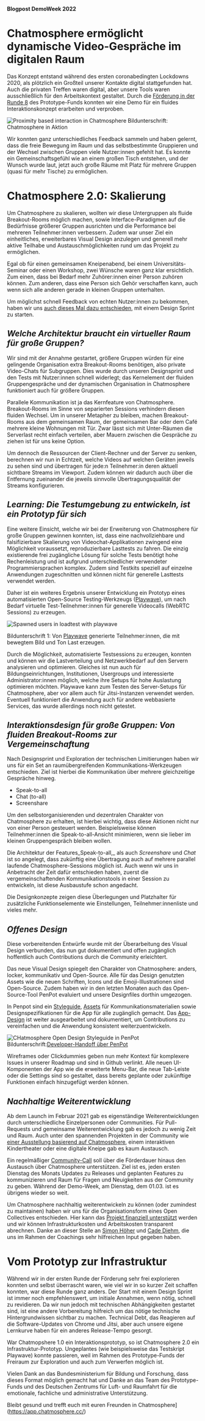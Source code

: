 **Blogpost DemoWeek 2022**

<!--
 layout: project
 title: Chatmosphere 2.0 
 image: Link zum Bild / oder ihr schickt es uns so
 authors:
 \- author: David Grieshammer
 link: https://davidgrieshammer.com/
 \- author: Anke Riemer
 link: https://www.linkedin.com/in/anke-riemer-09371a76/
 \- author: Christian Ivanis
 link: http://christianivanis.com/
 brief: Wir erweitern Chatmosphere für große Gruppen und machen es stabiler.
 summary: Um Chatmosphere zu skalieren wurde eine session-übergreifenden Architektur skizziert eine Testumgebung für Lasttests gebaut und Kommunikations-Werkzeugen entwickelt, um die Kommunikation über mehrere gleichzeitige Gespräche hinweg zu ermöglichen.

Huhu Marie, huhu Patricia: Die Bildunterschriften sind mit “Bildunterschrift” gekennzeichnet. _Bitte das Wort "Bildunterschrift" nicht mitkopieren 😅_

-->


# Chatmosphere ermöglicht dynamische Video-Gespräche im digitalen Raum #

Das Konzept entstand während des ersten coronabedingten Lockdowns 2020, als plötzlich ein Großteil unserer Kontakte digital stattgefunden hat. Auch die privaten Treffen waren digital, aber unsere Tools waren ausschließlich für den Arbeitskontext gestaltet. Durch die [Förderung in der Runde 8](https://archive.demoweek.prototypefund.de/runde8/projects/05-chatmosphere.html) des Prototype-Funds konnten wir eine Demo für ein fluides Interaktionskonzept erarbeiten und verproben.

![Proximity based interaction in Chatmosphere](https://github.com/Chatmosphere/chatmosphere-app/blob/27b902bb2b65296b70894c00cc80bf33070c87e8/docs/chatmosphere.gif)
Bildunterschrift: Chatmosphere in Aktion

Wir konnten ganz unterschiedliches Feedback sammeln und haben gelernt, dass die freie Bewegung im Raum und das selbstbestimmte Gruppieren und der Wechsel zwischen Gruppen viele Nutzer:innen gefehlt hat. Es konnte ein Gemeinschaftsgefühl wie an einem großen Tisch entstehen, und der Wunsch wurde laut, jetzt auch große Räume mit Platz für mehrere Gruppen (quasi für mehr Tische) zu ermöglichen.


# Chatmosphere 2.0: Skalierung #

Um Chatmosphere zu skalieren, wollten wir diese Untergruppen als fluide Breakout-Rooms möglich machen, sowie Interface-Paradigmen auf die Bedürfnisse größerer Gruppen ausrichten und die Performance bei mehreren Teilnehmer:innen verbessern. Zudem war unser Ziel ein einheitliches, erweiterbares Visual Design anzulegen und generell mehr aktive Teilhabe und Austauschmöglichkeiten rund um das Projekt zu ermöglichen.

Egal ob für einen gemeinsamen Kneipenabend, bei einem Universitäts-Seminar oder einen Workshop, zwei Wünsche waren ganz klar ersichtlich. Zum einen, dass bei Bedarf mehr Zuhörer:innen einer Person zuhören können. Zum anderen, dass eine Person sich Gehör verschaffen kann, auch wenn sich alle anderen gerade in kleinen Gruppen unterhalten.

Um möglichst schnell Feedback von echten Nutzer:innen zu bekommen, haben wir uns [auch dieses Mal dazu entschieden](https://chatmosphere.cc/user-test-1/), mit einem Design Sprint zu starten.


## _Welche Architektur braucht ein virtueller Raum für große Gruppen?_ ##

Wir sind mit der Annahme gestartet, größere Gruppen würden für eine gelingende Organisation extra Breakout-Rooms benötigen, also private Video-Chats für Subgruppen. Dies wurde durch unseren Designsprint und den Tests mit Nutzer:innen schnell widerlegt; das Kernelement der fluiden Gruppengespräche und der dynamischen Organisation in Chatmosphere funktioniert auch für größere Gruppen.

Parallele Kommunikation ist ja das Kernfeature von Chatmosphere. Breakout-Rooms im Sinne von separierten Sessions verhindern diesen fluiden Wechsel. Um in unserer Metapher zu bleiben, machen Breakout-Rooms aus dem gemeinsamen Raum, der gemeinsamen Bar oder dem Café mehrere kleine Wohnungen mit Tür. Zwar lässt sich mit Unter-Räumen die Serverlast recht einfach verteilen, aber Mauern zwischen die Gespräche zu ziehen ist für uns keine Option.

Um dennoch die Ressourcen der Client-Rechner und der Server zu senken, berechnen wir nun in Echtzeit, welche Videos auf welchen Geräten jeweils zu sehen sind und übertragen für jede:n Teilnehmer:in deren aktuell sichtbare Streams im Viewport. Zudem können wir dadurch auch über die Entfernung zueinander die jeweils sinnvolle Übertragungsqualität der Streams konfigurieren.


## _Learning: Die Testumgebung zu entwickeln, ist ein Prototyp für sich_ ##

Eine weitere Einsicht, welche wir bei der Erweiterung von Chatmosphere für große Gruppen gewinnen konnten, ist, dass eine nachvollziehbare und falsifizierbare Skalierung von Videochat-Applikationen zwingend eine Möglichkeit voraussetzt, reproduzierbare Lasttests zu fahren. Die einzig existierende frei zugängliche Lösung für solche Tests benötigt hohe Rechenleistung und ist aufgrund unterschiedlicher verwendeter Programmiersprachen komplex. Zudem sind Testkits speziell auf einzelne Anwendungen zugeschnitten und können nicht für generelle Lasttests verwendet werden.

Daher ist ein weiteres Ergebnis unserer Entwicklung ein Prototyp eines automatisierten Open-Source Testing-Werkzeugs ([Playwave](https://github.com/Chatmosphere/Playwave)), um nach Bedarf virtuelle Test-Teilnehmer:innen für generelle Videocalls (WebRTC Sessions) zu erzeugen.

![Spawned users in loadtest with playwave](https://github.com/Chatmosphere/chatmosphere-app/blob/27b902bb2b65296b70894c00cc80bf33070c87e8/docs/playwave_chatmosphere.png)

Bildunterschrift 1: Von [Playwave](https://github.com/Chatmosphere/Playwave) generierte Teilnehmer:innen, die mit bewegtem Bild und Ton Last erzeugen.  
  
Durch die Möglichkeit, automatisierte Testsessions zu erzeugen, konnten und können wir die Lastverteilung und Netzwerkbedarf auf den Servern analysieren und optimieren. Gleiches ist nun auch für Bildungseinrichtungen, Institutionen, Usergroups und interessierte Administrator:innen möglich, welche ihre Setups für hohe Auslastung optimieren möchten. Playwave kann zum Testen des Server-Setups für Chatmosphere, aber vor allem auch für Jitsi-Instanzen verwendet werden. Eventuell funktioniert die Anwendung auch für andere webbasierte Services, das wurde allerdings noch nicht getestet.


## _Interaktionsdesign für große Gruppen: Von fluiden Breakout-Rooms zur Vergemeinschaftung_ ##

Nach Designsprint und Exploration der technischen Limitierungen haben wir uns für ein Set an raumübergreifenden Kommunikations-Werkzeugen entschieden. Ziel ist hierbei die Kommunikation über mehrere gleichzeitige Gespräche hinweg.

- Speak-to-all
- Chat (to-all)
- Screenshare

Um den selbstorganisierenden und dezentralen Charakter von Chatmosphere zu erhalten, ist hierbei wichtig, dass diese Aktionen nicht nur von einer Person gesteuert werden. Beispielsweise können Teilnehmer:innen die Speak-to-all-Ansicht minimieren, wenn sie lieber im kleinen Gruppengespräch bleiben wollen.

Die Architektur der Features_Speak-to-all,_ als auch _Screenshare_ und _Chat_ ist so angelegt, dass zukünftig eine Übertragung auch auf mehrere parallel laufende Chatmosphere-Sessions möglich ist. Auch wenn wir uns in Anbetracht der Zeit dafür entschieden haben, zuerst die vergemeinschaftenden Kommunikationstools in einer Session zu entwickeln, ist diese Ausbaustufe schon angedacht.

Die Designkonzepte zeigen diese Überlegungen und Platzhalter für zusätzliche Funktionselemente wie Einstellungen, Teilnehmer:innenliste und vieles mehr.


## _Offenes Design_ ##

Diese vorbereitenden Entwürfe wurde mit der Überarbeitung des Visual Design verbunden, das nun gut dokumentiert und offen zugänglich hoffentlich auch Contributions durch die Community erleichtert.

Das neue Visual Design spiegelt den Charakter von Chatmosphere: anders, locker, kommunikativ und Open-Source. Alle für das Design genutzten Assets wie die neuen Schriften, Icons und die Emoji-Illustrationen sind Open-Source. Zudem haben wir in den letzten Monaten auch das Open-Source-Tool PenPot evaluiert und unsere Designfiles dorthin umgezogen.

In Penpot sind ein [Styleguide](https://design.penpot.app/#/view/1688b7e0-4248-11ec-a943-23056af0be2f?page-id=1688b7e1-4248-11ec-a943-23056af0be2f&section=interactions&index=0&share-id=a1d2f4f0-7f24-11ec-a93c-e5d362d27ee9), [Assets](https://design.penpot.app/#/view/1688b7e0-4248-11ec-a943-23056af0be2f?page-id=ab65d1b0-880a-11ec-a47a-a13271f6eb26&section=interactions&index=0&share-id=582ea260-8fd5-11ec-bd38-efdb6fa63305) für Kommunikationsmaterialien sowie Designspezifikationen für die App für alle zugänglich gemacht. Das [App-Design](https://design.penpot.app/#/view/1688b7e0-4248-11ec-a943-23056af0be2f?page-id=8d577360-4951-11ec-a7f9-67ad6282ae9e&section=interactions&index=0&share-id=889508f0-8fd4-11ec-bd38-efdb6fa63305) ist weiter ausgearbeitet und dokumentiert, um Contributions zu vereinfachen und die Anwendung konsistent weiterzuentwickeln. 

![CHatmosphere Open Design Styleguide in PenPot](https://github.com/Chatmosphere/chatmosphere-app/blob/eab9ddcc50f5c097de1562e7b4de5438d95604d4/docs/OpenDesignChatmosphere.png)  
Bildunterschrift:[Developer-Handoff über PenPot](https://design.penpot.app/#/view/1688b7e0-4248-11ec-a943-23056af0be2f?page-id=1688b7e1-4248-11ec-a943-23056af0be2f&section=interactions&index=0&share-id=a1d2f4f0-7f24-11ec-a93c-e5d362d27ee9)

Wireframes oder Clickdummies geben nun mehr Kontext für komplexere Issues in unserer Roadmap und sind in Github verlinkt. Alle neuen UI-Komponenten der App wie die erweiterte Menu-Bar, die neue Tab-Leiste oder die Settings sind so gestaltet, dass bereits geplante oder zukünftige Funktionen einfach hinzugefügt werden können.


## _Nachhaltige Weiterentwicklung_ ## 

Ab dem Launch im Februar 2021 gab es eigenständige Weiterentwicklungen durch unterschiedliche Einzelpersonen oder Communities. Für Pull-Requests und gemeinsame Weiterentwicklung gab es jedoch zu wenig Zeit und Raum. Auch unter den spannenden Projekten in der Community wie [einer Ausstellung basierend auf Chatmosphere](https://www.struggle.tv/session/fourthgarden), einem interaktiven Kindertheater oder eine digitale Kneipe gab es kaum Austausch.

Ein regelmäßiger [Community-Call](https://chatmosphere.cc/community-call/) soll über die Förderdauer hinaus den Austausch über Chatmosphere unterstützen. Ziel ist es, jeden ersten Dienstag des Monats Updates zu Releases und geplanten Features zu kommunizieren und Raum für Fragen und Neuigkeiten aus der Community zu geben. Während der Demo-Week, am Dienstag, dem 01.03. ist es übrigens wieder so weit.  
  
Um Chatmosphere nachhaltig weiterentwickeln zu können (oder zumindest zu maintainen) haben wir uns für die Organisationsform eines Open Collectives entschieden. Hier kann das [Projekt finanziell unterstützt](https://opencollective.com/chatmosphere) werden und wir können Infrastrukturkosten und Arbeitskosten transparent abrechnen. Danke an dieser Stelle an [Simon Höher](https://zero360.de/team/simon-hoeher/) und [Cade Diehm](https://simplysecure.org/who-we-are/cade/), die uns im Rahmen der Coachings sehr hilfreichen Input gegeben haben.  


# Vom Prototyp zur Infrastruktur #

Während wir in der ersten Runde der Förderung sehr frei explorieren konnten und selbst überrascht waren, wie viel wir in so kurzer Zeit schaffen konnten, war diese Runde ganz anders. Der Start mit einem Design Sprint ist immer noch empfehlenswert, um initiale Annahmen, wenn nötig, schnell zu revidieren. Da wir nun jedoch mit technischen Abhängigkeiten gestartet sind, ist eine andere Vorbereitung hilfreich um das nötige technische Hintergrundwissen sichtbar zu machen. Technical Debt, das Reagieren auf die Software-Updates von Chrome und Jitsi, aber auch unsere eigene Lernkurve haben für ein anderes Release-Tempo gesorgt.  
  
War Chatmopshere 1.0 ein Interaktionsprototyp, so ist Chatmosphere 2.0 ein Infrastruktur-Prototyp. Ungeplantes (wie beispielsweise das Testskript Playwave) konnte passieren, weil im Rahmen des Prototype-Funds der Freiraum zur Exploration und auch zum Verwerfen möglich ist.  
  
Vielen Dank an das Bundesministerium für Bildung und Forschung, dass dieses Format möglich gemacht hat und Danke an das Team des Prototype-Funds und des Deutschen Zentrums für Luft- und Raumfahrt für die emotionale, fachliche und administrative Unterstützung.


Bleibt gesund und trefft euch mit euren Freunden in Chatmosphere](https://app.chatmosphere.cc/) 

  
  
  
